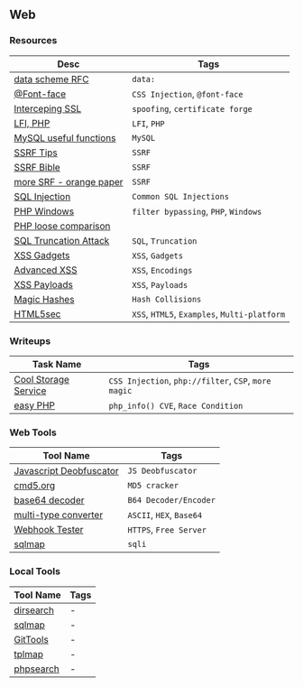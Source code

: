 ## Web
### Resources
| Desc | Tags |
| ---- | --- |
| [data scheme RFC](http://www.faqs.org/rfcs/rfc2397.html) | `data:` |
| [@Font-face](https://mksben.l0.cm/2015/10/css-based-attack-abusing-unicode-range.html) | `CSS Injection`, `@font-face` |
| [Interceping SSL](https://www.trustwave.com/Resources/SpiderLabs-Blog/Intercepting-SSL-And-HTTPS-Traffic-With-mitmproxy-and-SSLsplit/) | `spoofing`, `certificate forge` |
| [LFI, PHP](https://rawsec.ml/en/local-file-inclusion-remote-code-execution-vulnerability/) | `LFI`, `PHP` |
| [MySQL useful functions](https://dev.mysql.com/doc/refman/5.7/en/string-functions.html#function_substr) | `MySQL` |
| [SSRF Tips](http://blog.safebuff.com/2016/07/03/SSRF-Tips/) | `SSRF` |
| [SSRF Bible](https://docs.google.com/document/d/1v1TkWZtrhzRLy0bYXBcdLUedXGb9njTNIJXa3u9akHM/edit) | `SSRF` |
| [more SRF - orange paper](https://www.blackhat.com/docs/us-17/thursday/us-17-Tsai-A-New-Era-Of-SSRF-Exploiting-URL-Parser-In-Trending-Programming-Languages.pdf) | `SSRF` |
| [SQL Injection](https://websec.ca/kb/sql_injection) | `Common SQL Injections` |
| [PHP Windows](http://www.madchat.fr/coding/php/secu/onsec.whitepaper-02.eng.pdf) | `filter bypassing`, `PHP`, `Windows` |
| [PHP loose comparison](http://www.decontextualize.com/wp-content/uploads/2010/01/php-loose-comparisons.png) |   |
| [SQL Truncation Attack](https://totalwebsecurity.net/injection-attacks/sql-column-truncation/) | `SQL`, `Truncation` |
| [XSS Gadgets](https://www.blackhat.com/docs/us-17/thursday/us-17-Lekies-Dont-Trust-The-DOM-Bypassing-XSS-Mitigations-Via-Script-Gadgets.pdf) | `XSS`, `Gadgets` |
| [Advanced XSS](http://blog.rakeshmane.com/2017/08/xssing-web-part-2.html) | `XSS`, `Encodings` |
| [XSS Payloads](https://github.com/swisskyrepo/PayloadsAllTheThings/tree/master/XSS%20injection) | `XSS`, `Payloads` |
| [Magic Hashes](https://www.whitehatsec.com/blog/magic-hashes/) | `Hash Collisions` |
| [HTML5sec](https://html5sec.org/) | `XSS`, `HTML5`, `Examples`, `Multi-platform` |



### Writeups
| Task Name | Tags |
| --------- | ---- |
| [Cool Storage Service](https://gynvael.coldwind.pl/?lang=en&id=671) | `CSS Injection`, `php://filter`, `CSP`, `more magic` |
| [easy PHP](http://dann.com.br/php-winning-the-race-condition-vs-temporary-file-upload-alternative-way-to-easy_php-n1ctf2018/) | `php_info() CVE`, `Race Condition` |



### Web Tools
| Tool Name | Tags |
| --------- | ---- | 
| [Javascript Deobfuscator](https://www.javascriptdeobfuscator.com/) | `JS Deobfuscator` |
| [cmd5.org](https://www.cmd5.org/) | `MD5 cracker` |
| [base64 decoder](https://codebeautify.org/base64-decode) | `B64 Decoder/Encoder` |
| [multi-type converter](https://cryptii.com/base64-to-hex) | `ASCII`, `HEX`, `Base64` |
| [Webhook Tester](https://webhook.site) | `HTTPS`, `Free Server` |
| [sqlmap](http://sqlmap.org/) | `sqli` |


### Local Tools
| Tool Name | Tags |
| --------- | ---- | 
| [dirsearch](https://github.com/maurosoria/dirsearch) | - |
| [sqlmap](http://sqlmap.org/) | - |
| [GitTools](https://github.com/internetwache/GitTools) | - |
| [tplmap](https://github.com/epinna/tplmap) | - |
| [phpsearch](./Web/tools/phpsearch.py) | - | 

